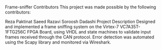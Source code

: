 Frame-sniffer
Contributors
This project was made possible by the following contributors:

Reza Paktinat
Saeed Razavi
Soroosh Dadashi
Project Description
Designed and implemented a frame sniffing system on the Virtex-7 VC7A35T-1FTG256C FPGA Board, using VHDL and state machines to validate input frames received through the CAN protocol. Error detection was automated using the Scapy library and monitored via Wireshark.

